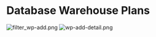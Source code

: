 # Database Warehouse Plans

![filter_wp-add.png](filter_wp-add.png)
![wp-add-detail.png](wp-add-detail.png)
